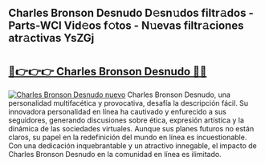 ## Charles Bronson Desnudo D𝚎sn𝚞dos filtr𝚊dos - Parts-WCI Vid𝚎os f𝚘tos - N𝚞evas filtr𝚊ciones atr𝚊ctivas YsZGj

# <h2><a href="http://mb4sh1.tromn.icu/?c=Charles+Bronson+Desnudo">🔗👉👉👉 Charles Bronson Desnudo 🔗🔗</a></h2>

[![Charles Bronson Desnudo nuevo](https://i.imgur.com/pEAQMta.gif)](http://mb4sh1.tromn.icu/?c=Charles+Bronson+Desnudo)
Charles Bronson Desnudo, una personalidad multifacética y provocativa, desafía la descripción fácil. Su innovadora personalidad en línea ha cautivado y enfurecido a sus seguidores, generando discusiones sobre ética, expresión artística y la dinámica de las sociedades virtuales. Aunque sus planes futuros no están claros, su papel en la redefinición del mundo en línea es incuestionable. Con una dedicación inquebrantable y un atractivo innegable, el impacto de Charles Bronson Desnudo en la comunidad en línea es ilimitado.
